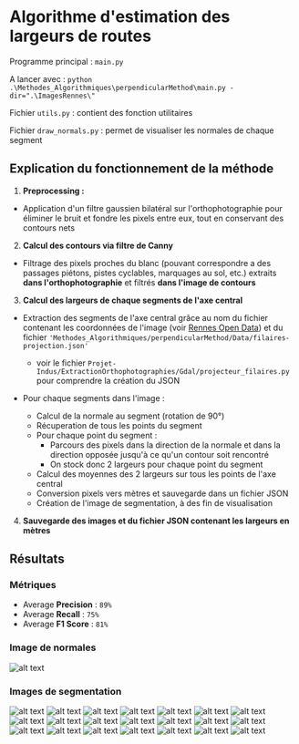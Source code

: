 # Algorithme d'estimation des largeurs de routes

Programme principal : `main.py`

A lancer avec : `python .\Methodes_Algorithmiques\perpendicularMethod\main.py -dir=".\ImagesRennes\"`

Fichier `utils.py` : contient des fonction utilitaires

Fichier `draw_normals.py` : permet de visualiser les normales de chaque segment

## Explication du fonctionnement de la méthode

1. **Preprocessing :**

- Application d'un filtre gaussien bilatéral sur l'orthophotographie pour éliminer le bruit et fondre les pixels entre eux, tout en conservant des contours nets

2. **Calcul des contours via filtre de Canny**

- Filtrage des pixels proches du blanc (pouvant correspondre a des passages piétons, pistes cyclables, marquages au sol, etc.) extraits **dans l'orthophotographie** et filtrés **dans l'image de contours**

3. **Calcul des largeurs de chaque segments de l'axe central**
- Extraction des segments de l'axe central grâce au nom du fichier contenant les coordonnées de l'image (voir [Rennes Open Data](https://data.rennesmetropole.fr/explore/dataset/orthophotographie-2021/map/?location=9,48.36172,-1.71387&basemap=0a029a)) et du fichier `'Methodes_Algorithmiques/perpendicularMethod/Data/filaires-projection.json'`
    - voir le fichier `Projet-Indus/ExtractionOrthophotographies/Gdal/projecteur_filaires.py` pour comprendre la création du JSON

- Pour chaque segments dans l'image :
    - Calcul de la normale au segment (rotation de 90°)
    - Récuperation de tous les points du segment
    - Pour chaque point du segment :
        - Parcours des pixels dans la direction de la normale et dans la direction opposée jusqu'à ce qu'un contour soit rencontré
        - On stock donc 2 largeurs pour chaque point du segment
    - Calcul des moyennes des 2 largeurs sur tous les points de l'axe central
    - Conversion pixels vers mètres et sauvegarde dans un fichier JSON
    - Création de l'image de segmentation, à des fin de visualisation

4. **Sauvegarde des images et du fichier JSON contenant les largeurs en mètres**

## Résultats

### Métriques

- Average **Precision** : `89%`
- Average **Recall** : `75%`
- Average **F1 Score** : `81%`

### Image de normales

![alt text](results/images/normales/normals_axe_1352000_7222000_1352200_7222200.png)

### Images de segmentation

![alt text](results/images/result_stacked_road_1352000_7222000_1352200_7222200.png) ![alt text](results/images/result_stacked_road_1352000_7222400_1352200_7222600.png) ![alt text](results/images/result_stacked_road_1352000_7222800_1352200_7223000.png) ![alt text](results/images/result_stacked_road_1352000_7223000_1352200_7223200.png) ![alt text](results/images/result_stacked_road_1352200_7222200_1352400_7222400.png) ![alt text](results/images/result_stacked_road_1352200_7222400_1352400_7222600.png) ![alt text](results/images/result_stacked_road_1352200_7222600_1352400_7222800.png) ![alt text](results/images/result_stacked_road_1352200_7222800_1352400_7223000.png) ![alt text](results/images/result_stacked_road_1352200_7223000_1352400_7223200.png) ![alt text](results/images/result_stacked_road_1352400_7222400_1352600_7222600.png) ![alt text](results/images/result_stacked_road_1352400_7222600_1352600_7222800.png) ![alt text](results/images/result_stacked_road_1352400_7222800_1352600_7223000.png) ![alt text](results/images/result_stacked_road_1352600_7222200_1352800_7222400.png) ![alt text](results/images/result_stacked_road_1352600_7222400_1352800_7222600.png) ![alt text](results/images/result_stacked_road_1352600_7222600_1352800_7222800.png) ![alt text](results/images/result_stacked_road_1352800_7222000_1353000_7222200.png) ![alt text](results/images/result_stacked_road_1352800_7222600_1353000_7222800.png) ![alt text](results/images/result_stacked_road_1352800_7222800_1353000_7223000.png) ![alt text](results/images/result_stacked_road_1353000_7222600_1353200_7222800.png) ![alt text](results/images/result_stacked_road_1353000_7222800_1353200_7223000.png) ![alt text](results/images/result_stacked_road_1353000_7223000_1353200_7223200.png)